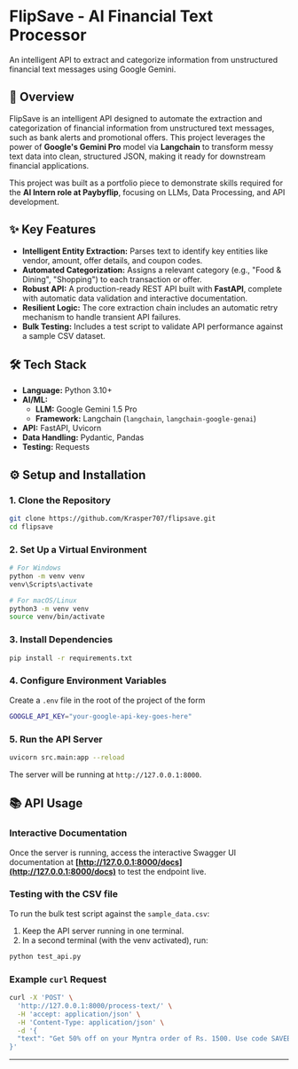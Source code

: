 # FlipSave - AI Financial Text Processor

An intelligent API to extract and categorize information from unstructured financial text messages using Google Gemini.

## 🚀 Overview

FlipSave is an intelligent API designed to automate the extraction and categorization of financial information from unstructured text messages, such as bank alerts and promotional offers. This project leverages the power of **Google's Gemini Pro** model via **Langchain** to transform messy text data into clean, structured JSON, making it ready for downstream financial applications.

This project was built as a portfolio piece to demonstrate skills required for the **AI Intern role at Paybyflip**, focusing on LLMs, Data Processing, and API development.

## ✨ Key Features

- **Intelligent Entity Extraction:** Parses text to identify key entities like vendor, amount, offer details, and coupon codes.
- **Automated Categorization:** Assigns a relevant category (e.g., "Food & Dining", "Shopping") to each transaction or offer.
- **Robust API:** A production-ready REST API built with **FastAPI**, complete with automatic data validation and interactive documentation.
- **Resilient Logic:** The core extraction chain includes an automatic retry mechanism to handle transient API failures.
- **Bulk Testing:** Includes a test script to validate API performance against a sample CSV dataset.

## 🛠️ Tech Stack

- **Language:** Python 3.10+
- **AI/ML:**
  - **LLM:** Google Gemini 1.5 Pro
  - **Framework:** Langchain (`langchain`, `langchain-google-genai`)
- **API:** FastAPI, Uvicorn
- **Data Handling:** Pydantic, Pandas
- **Testing:** Requests

## ⚙️ Setup and Installation

### 1. Clone the Repository

```bash
git clone https://github.com/Krasper707/flipsave.git
cd flipsave
```

### 2. Set Up a Virtual Environment

```bash
# For Windows
python -m venv venv
venv\Scripts\activate

# For macOS/Linux
python3 -m venv venv
source venv/bin/activate
```

### 3. Install Dependencies

```bash
pip install -r requirements.txt
```

### 4. Configure Environment Variables

Create a `.env` file in the root of the project of the form

```bash
GOOGLE_API_KEY="your-google-api-key-goes-here"
```

### 5. Run the API Server

```bash
uvicorn src.main:app --reload
```

The server will be running at `http://127.0.0.1:8000`.

## 📚 API Usage

### Interactive Documentation

Once the server is running, access the interactive Swagger UI documentation at **[http://127.0.0.1:8000/docs](http://127.0.0.1:8000/docs)** to test the endpoint live.

### Testing with the CSV file

To run the bulk test script against the `sample_data.csv`:

1. Keep the API server running in one terminal.
2. In a second terminal (with the venv activated), run:

```bash
python test_api.py
```

### Example `curl` Request

```bash
curl -X 'POST' \
  'http://127.0.0.1:8000/process-text/' \
  -H 'accept: application/json' \
  -H 'Content-Type: application/json' \
  -d '{
  "text": "Get 50% off on your Myntra order of Rs. 1500. Use code SAVEBIG. Valid till 31st Dec."
}'
```

---
